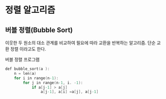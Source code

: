 # 정렬 알고리즘

## 버블 정렬(Bubble Sort)
 이웃한 두 원소의 대소 관계를 비교하여 필요에 따라 교환을 반복하는 알고리즘. 단순 교환 정렬 이라고도 한다.

버블 정렬 프로그램

```mm
def bubble_sort(a ):
    n = len(a)
    for i in range(n-1):
        for j in range(n-1, i. -1):
            if a[j-1] > a[j]
                a[j-1], a[i] =a[j], a[j-1]
```
